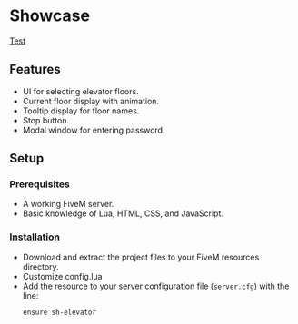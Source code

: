 # Showcase
[Test](Test)

## Features
- UI for selecting elevator floors.
- Current floor display with animation.
- Tooltip display for floor names.
- Stop button.
- Modal window for entering password.

## Setup

### Prerequisites
- A working FiveM server.
- Basic knowledge of Lua, HTML, CSS, and JavaScript.

### Installation
   - Download and extract the project files to your FiveM resources directory.
   - Customize config.lua
   - Add the resource to your server configuration file (`server.cfg`) with the line:
     ```
     ensure sh-elevator
     ```